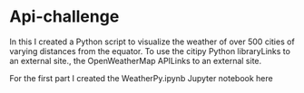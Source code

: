 # Api-challenge

In this I created a Python script to visualize the weather of over 500 cities of varying distances from the equator. To use the citipy Python libraryLinks to an external site., the OpenWeatherMap APILinks to an external site.

For the first part I created the WeatherPy.ipynb Jupyter notebook here 



